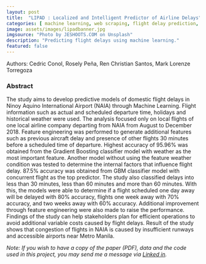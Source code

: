 ```yaml
---
layout: post
title:  "LIPAD : Localized and Intelligent Predictor of Airline Delays"
categories: [ machine learning, web scraping, flight delay prediction, gradient boosting method, BeautifulSoup ]
image: assets/images/lipadbanner.jpg
imgsource: "Photo by JESHOOTS.COM on Unsplash"
description: "Predicting flight delays using machine learning."
featured: false
---
```


Authors: Cedric Conol, Rosely Peña, Ren Christian Santos, Mark Lorenze Torregoza

### Abstract

The study aims to develop predictive models of domestic flight delays in Ninoy Aquino International Airport (NAIA) through Machine Learning. Flight information such as actual and scheduled departure time, holidays and historical weather were used. The analysis focused only on local flights of one local airline company departing from NAIA from August to December 2018. Feature engineering was performed to generate additional features such as previous aircraft delay and presence of other flights 30 minutes before a scheduled time of departure. Highest accuracy of 95.96% was obtained from the Gradient Boosting classifier model with weather as the most important feature. Another model without using the feature weather condition was tested to determine the internal factors that influence flight delay. 87.5% accuracy was obtained from GBM classifier model with concurrent flight as the top predictor. The study also classified delays into less than 30 minutes, less than 60 minutes and more than 60 minutes. With this, the models were able to determine if a flight scheduled one day away will be delayed with 80% accuracy, flights one week away with 70% accuracy, and two weeks away with 60% accuracy. Additional improvement through feature engineering were also made to raise the performance. Findings of the study can help stakeholders plan for efficient operations to avoid additional variable costs caused by flight delays. Result of the study shows that congestion of flights in NAIA is caused by insufficient runways and accessible airports near Metro Manila.


*Note: If you wish to have a copy of the paper (PDF), data and the code used in this project, you may send me a message via [Linked in](https://www.linkedin.com/in/conolcedric).*